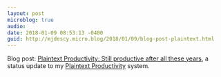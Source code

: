 ```yaml
---
layout: post
microblog: true
audio: 
date: 2018-01-09 08:53:13 -0400
guid: http://mjdescy.micro.blog/2018/01/09/blog-post-plaintext.html
---
```

Blog post: [Plaintext Productivity: Still productive after all these years](https://mjdescy.me/2018/01/09/plaintext-productivity-still-productive-after-all-these-years/), a status update to my [Plaintext Productivity](http://plaintext-productivity.net) system.
